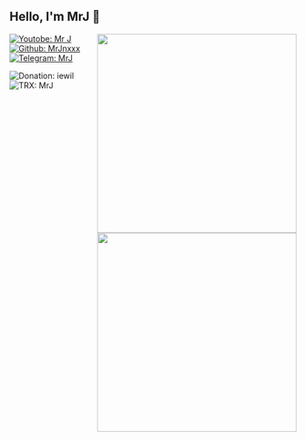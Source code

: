 <h2> Hello, I'm <b>MrJ</b> 👋</h2>
<img align='right' src="https://github-readme-stats.vercel.app/api?username=MrJnxxx&show_icons=true&theme=blueberry" width="350">

[![Youtobe: Mr J](https://img.shields.io/youtube/channel/subscribers/UCJ_vQaUU0CKuPpOji6IiUwQ?style=social)](https://youtube.com/channel/UCJ_vQaUU0CKuPpOji6IiUwQ)
<br>
[![Github: MrJnxxx](https://img.shields.io/github/followers/MrJnxxx?style=social)](https://github.com/MrJnxxx)
<br>
[![Telegram: MrJ](https://img.shields.io/badge/Telegram-MrJinxxx-green?style=social&logo=Telegram)](https://t.me/MrJinxxx)
<br>

![Donation: iewil](https://img.shields.io/badge/💰-Donation-blue?style=flat-square)
<br>
![TRX: MrJ](https://img.shields.io/badge/DOGE-DDMKbW4nuKFb64maDga32hxQoG6fKgGsj2-blue?style=flat-square&logo=dogecoin)
<br>
<img align='right' src="https://github-readme-stats.vercel.app/api/top-langs/?username=MrJnxxx&theme=blueberry" width="350">
